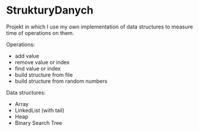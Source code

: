 # StrukturyDanych
Projekt in which I use my own implementation of data structures to measure time of operations on them.

Operations:
- add value
- remove value or index
- find value or index
- build structure from file
- build structure from random numbers

Data structures:
- Array
- LinkedList (with tail)
- Heap
- Binary Search Tree
